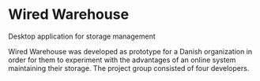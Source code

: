 # Wired Warehouse
Desktop application for storage management


Wired Warehouse was developed as prototype for a Danish organization in order for them to experiment with the advantages of an online system maintaining their storage.
The project group consisted of four developers.
